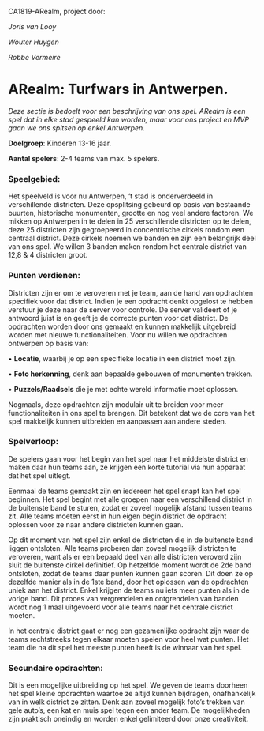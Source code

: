 CA1819-ARealm, project door:

*Joris van Looy*

*Wouter Huygen*

*Robbe Vermeire*

# ARealm: Turfwars in Antwerpen.
*Deze sectie is bedoelt voor een beschrijving van ons spel.*
*ARealm is een spel dat in elke stad gespeeld kan worden, maar voor ons project en MVP gaan we ons spitsen op enkel Antwerpen.*

**Doelgroep**: Kinderen 13-16 jaar.

**Aantal spelers**: 2-4 teams van max. 5 spelers.

### Speelgebied:

Het speelveld is voor nu Antwerpen, ‘t stad is onderverdeeld in verschillende districten. Deze opsplitsing gebeurd op basis van bestaande buurten, historische monumenten, grootte en nog veel andere factoren. We mikken op Antwerpen in te delen in 25 verschillende districten op te delen, deze 25 districten zijn gegroepeerd in concentrische cirkels rondom een centraal district. Deze cirkels noemen we banden en zijn een belangrijk deel van ons spel. We willen 3 banden maken rondom het centrale district van 12,8 & 4 districten groot.

### Punten verdienen:
Districten zijn er om te veroveren met je team, aan de hand van opdrachten specifiek voor dat district. Indien je een opdracht denkt opgelost te hebben verstuur je deze naar de server voor controle. De server valideert of je antwoord juist is en geeft je de correcte punten voor dat district. De opdrachten worden door ons gemaakt en kunnen makkelijk uitgebreid worden met nieuwe functionaliteiten. Voor nu willen we opdrachten ontwerpen op basis van:

•	**Locatie**, waarbij je op een specifieke locatie in een district moet zijn.

•	**Foto herkenning**, denk aan bepaalde gebouwen of monumenten trekken.

•	**Puzzels/Raadsels** die je met echte wereld informatie moet oplossen.


Nogmaals, deze opdrachten zijn modulair uit te breiden voor meer functionaliteiten in ons spel te brengen. Dit betekent dat we de core van het spel makkelijk kunnen uitbreiden en aanpassen aan andere steden. 

### Spelverloop:
De spelers gaan voor het begin van het spel naar het middelste district en maken daar hun teams aan, ze krijgen een korte tutorial via hun apparaat dat het spel uitlegt.

Eenmaal de teams gemaakt zijn en iedereen het spel snapt kan het spel beginnen. Het spel begint met alle groepen naar een verschillend district in de buitenste band te sturen, zodat er zoveel mogelijk afstand tussen teams zit. Alle teams moeten eerst in hun eigen begin district de opdracht oplossen voor ze naar andere districten kunnen gaan.

Op dit moment van het spel zijn enkel de districten die in de buitenste band liggen ontsloten. Alle teams proberen dan zoveel mogelijk districten te veroveren, want als er een bepaald deel van alle districten veroverd zijn sluit de buitenste cirkel definitief. Op hetzelfde moment wordt de 2de band ontsloten, zodat de teams daar punten kunnen gaan scoren. Dit doen ze op dezelfde manier als in de 1ste band, door het oplossen van de opdrachten uniek aan het district. Enkel krijgen de teams nu iets meer punten als in de vorige band. Dit proces van vergrendelen en ontgrendelen van banden wordt nog 1 maal uitgevoerd voor alle teams naar het centrale district moeten.

In het centrale district gaat er nog een gezamenlijke opdracht zijn waar de teams rechtstreeks tegen elkaar moeten spelen voor heel wat punten. 
Het team die na dit spel het meeste punten heeft is de winnaar van het spel.

### Secundaire opdrachten:
Dit is een mogelijke uitbreiding op het spel. We geven de teams doorheen het spel kleine opdrachten waartoe ze altijd kunnen bijdragen, onafhankelijk van in welk district ze zitten. Denk aan zoveel mogelijk foto’s trekken van gele auto’s, een kat en muis spel tegen een ander team. De mogelijkheden zijn praktisch oneindig en worden enkel gelimiteerd door onze creativiteit.

